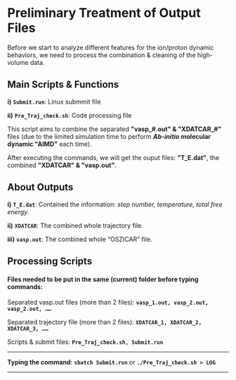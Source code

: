 # Preliminary Treatment of Output Files

Before we start to analyze different features for the ion/proton dynamic behaviors, we need to process the combination & cleaning of the high-volume data.

## Main Scripts & Functions

**i)** **`Submit.run`**: Linux submmit file

**ii)** **`Pre_Traj_check.sh`**: Code processing file

This script aims to combine the separated **"vasp_#.out" & "XDATCAR_#"** files (due to the limited simulation time to perform **_Ab-initio_ molecular dynamic "AIMD"** each time). 

After executing the commands, we will get the ouput files: **"T_E.dat"**, the combined **"XDATCAR" & "vasp.out"**. 

## About Outputs

**i)** **`T_E.dat`**: Contained the information: *step number, temperature, total free energy.*

**ii)** **`XDATCAR`**: The combined whole trajectory file. 

**iii)** **`vasp.out`**: The combined whole “OSZICAR” file.

## Processing Scripts

#### Files needed to be put in the same (current) folder before typing commands:

Separated vasp.out files (more than 2 files): **`vasp_1.out, vasp_2.out, vasp_2.out, ……`**

Separated trajectory file (more than 2 files): **`XDATCAR_1, XDATCAR_2, XDATCAR_3, ……`**

Scripts & submit files: **`Pre_Traj_check.sh, Submit.run`**

****

**Typing the command**: **`sbatch Submit.run`** or **`./Pre_Traj_check.sh > LOG`**

****
